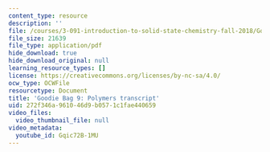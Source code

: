 ```yaml
---
content_type: resource
description: ''
file: /courses/3-091-introduction-to-solid-state-chemistry-fall-2018/Gqic72B-1MU_transcript.pdf
file_size: 21639
file_type: application/pdf
hide_download: true
hide_download_original: null
learning_resource_types: []
license: https://creativecommons.org/licenses/by-nc-sa/4.0/
ocw_type: OCWFile
resourcetype: Document
title: 'Goodie Bag 9: Polymers transcript'
uid: 272f346a-9610-46d9-b057-1c1fae440659
video_files:
  video_thumbnail_file: null
video_metadata:
  youtube_id: Gqic72B-1MU
---
```

